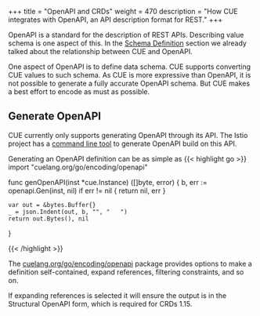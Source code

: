 +++
title = "OpenAPI and CRDs"
weight = 470
description = "How CUE integrates with OpenAPI, an API description format for REST."
+++

OpenAPI is a standard for the description of REST APIs.
Describing value schema is one aspect of this.
In the [Schema Definition](/docs/usecases/datadef) section we already
talked about the relationship between CUE and OpenAPI.

One aspect of OpenAPI is to define data schema.
CUE supports converting CUE values to such schema.
As CUE is more expressive than OpenAPI, it is not possible to generate
a fully accurate OpenAPI schema.
But CUE makes a best effort to encode as must as possible.


## Generate OpenAPI

CUE currently only supports generating OpenAPI through its API.
The Istio project has a
[command line tool](https://github.com/istio/tools/tree/master/cmd/cue-gen)
to generate OpenAPI build on this API.

Generating an OpenAPI definition can be as simple as
{{< highlight go >}}
import "cuelang.org/go/encoding/openapi"

func genOpenAPI(inst *cue.Instance) ([]byte, error) {
    b, err := openapi.Gen(inst, nil)
    if err != nil {
        return nil, err
    }

    var out = &bytes.Buffer{}
    _ = json.Indent(out, b, "", "   ")
    return out.Bytes(), nil
}

{{< /highlight >}}

The [cuelang.org/go/encoding/openapi](https://godoc.org/cuelang.org/go/encoding/openapi)
package provides options to make a definition self-contained,
expand references, filtering constraints, and so on.

If expanding references is selected it will ensure the output is
in the Structural OpenAPI form, which is required for CRDs 1.15.
